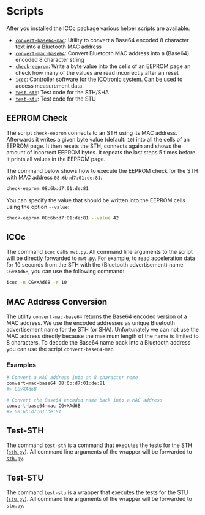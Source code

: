 # Scripts

After you installed the ICOc package various helper scripts are available:

- [`convert-base64-mac`](#section:mac-address-conversion): Utility to convert a Base64 encoded 8 character text into a Bluetooth MAC address
- [`convert-mac-base64`](#section:mac-address-conversion): Convert Bluetooth MAC address into a (Base64) encoded 8 character string
- [`check-eeprom`](#section:eeprom-check): Write a byte value into the cells of an EEPROM page an check how many of the values are read incorrectly after an reset
- [`icoc`](#section:icoc): Controller software for the ICOtronic system. Can be used to access measurement data.
- [`test-sth`](#section:test-sth): Test code for the STH/SHA
- [`test-stu`](#section:test-stu): Test code for the STU

<a name="section:eeprom-check"></a>

## EEPROM Check

The script `check-eeprom` connects to an STH using its MAC address. Afterwards it writes a given byte value (default: `10`) into all the cells of an EEPROM page. It then resets the STH, connects again and shows the amount of incorrect EEPROM bytes. It repeats the last steps 5 times before it prints all values in the EEPROM page.

The command below shows how to execute the EEPROM check for the STH with MAC address `08:6b:d7:01:de:81`:

```sh
check-eeprom 08:6b:d7:01:de:81
```

You can specify the value that should be written into the EEPROM cells using the option `--value`:

```sh
check-eeprom 08:6b:d7:01:de:81 --value 42
```

<a name="section:icoc"></a>

## ICOc

The command `icoc` calls `mwt.py`. All command line arguments to the script will be directly forwarded to `mwt.py`. For example, to read acceleration data for 10 seconds from the STH with the (Bluetooth advertisement) name `CGvXAd6B`, you can use the following command:

```sh
icoc -n CGvXAd6B -r 10
```

<a name="section:mac-address-conversion"></a>

## MAC Address Conversion

The utility `convert-mac-base64` returns the Base64 encoded version of a MAC address. We use the encoded addresses as unique Bluetooth advertisement name for the STH (or SHA). Unfortunately we can not use the MAC address directly because the maximum length of the name is limited to 8 characters. To decode the Base64 name back into a Bluetooth address you can use the script `convert-base64-mac`.

### Examples

```sh
# Convert a MAC address into an 8 character name
convert-mac-base64 08:6b:d7:01:de:81
#> CGvXAd6B

# Convert the Base64 encoded name back into a MAC address
convert-base64-mac CGvXAd6B
#> 08:6b:d7:01:de:81
```

<a name="section:test-sth"></a>

## Test-STH

The command `test-sth` is a command that executes the tests for the STH ([`sth.py`][]). All command line arguments of the wrapper will be forwarded to [`sth.py`][].

[`sth.py`]: ../mytoolit/test/production/sth.py

<a name="section:test-stu"></a>

## Test-STU

The command `test-stu` is a wrapper that executes the tests for the STU ([`stu.py`][]). All command line arguments of the wrapper will be forwarded to [`stu.py`][].

[`stu.py`]: ../mytoolit/test/production/stu.py

